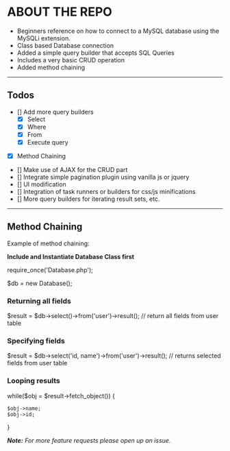 # ABOUT THE REPO
* Beginners reference on how to connect to a MySQL database using the MySQLi extension.
* Class based Database connection
* Added a simple query builder that accepts SQL Queries
* Includes a very basic CRUD operation
* Added method chaining
---
## Todos
- [] Add more query builders
  - [x] Select
  - [x] Where
  - [x] From
  - [x] Execute query
- [x] Method Chaining
- [] Make use of AJAX for the CRUD part
- [] Integrate simple pagination plugin using vanilla js or jquery
- [] UI modification
- [] Integration of task runners or builders for css/js minifications
- [] More query builders for iterating result sets, etc.
---

## Method Chaining

  Example of method chaining:
  
  **Include and Instantiate Database Class first**
  
  require_once('Database.php');
  
  $db = new Database();
  
  ### Returning all fields
  $result = $db->select()->from('user')->result(); //  return all fields from user table
  
  ### Specifying fields
  $result = $db->select('id, name')->from('user')->result(); // returns selected fields from user table

  ### Looping results
  while($obj = $result->fetch_object()) {
    
    $obj->name;
    $obj->id;
  }

  
  



**_Note:_** _For more feature requests please open up an issue._
